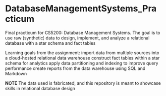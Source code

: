 # DatabaseManagementSystems_Practicum
Final practicum for CS5200: Database Management Systems. The goal is to use raw (synthetic) data to design, implement, and analyze a relational database with a star schema and fact tables

Learning goals from the assignment: 
import data from multiple sources into a cloud-hosted relational data warehouse
construct fact tables within a star schema for analytics
apply data partitioning and indexing to improve query performance
create reports from the data warehouse using SQL and Markdown

**NOTE** The data used is fabricated, and this repository is meant to showcase skills in relational database design
